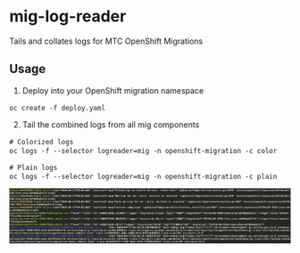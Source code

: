 # mig-log-reader
Tails and collates logs for MTC OpenShift Migrations

## Usage


1. Deploy into your OpenShift migration namespace
```
oc create -f deploy.yaml
```

2. Tail the combined logs from all mig components

```
# Colorized logs
oc logs -f --selector logreader=mig -n openshift-migration -c color
```

```
# Plain logs
oc logs -f --selector logreader=mig -n openshift-migration -c plain
```

![logs](./doc/images/logs.png)
